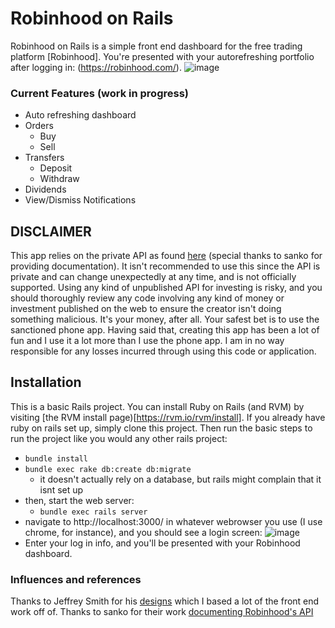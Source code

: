 # Robinhood on Rails
Robinhood on Rails is a simple front end dashboard for the free trading platform [Robinhood]. You're presented with your autorefreshing portfolio after logging in: (https://robinhood.com/).
![image](https://cloud.githubusercontent.com/assets/508449/24683808/751d6dde-196f-11e7-9a92-a7e7f95dd3e9.png)

### Current Features (work in progress)
- Auto refreshing dashboard
- Orders
  - Buy
  - Sell
- Transfers
  - Deposit
  - Withdraw
- Dividends
- View/Dismiss Notifications

## DISCLAIMER
This app relies on the private API as found [here](https://github.com/sanko/Robinhood) (special thanks to sanko for providing documentation). It isn't recommended to use this since the API is private and can change unexpectedly at any time, and is not officially supported. Using any kind of unpublished API for investing is risky, and you should thoroughly review any code involving any kind of money or investment published on the web to ensure the creator isn't doing something malicious. It's your money, after all. Your safest bet is to use the sanctioned phone app. Having said that, creating this app has been a lot of fun and I use it a lot more than I use the phone app. I am in no way responsible for any losses incurred through using this code or application.

## Installation
This is a basic Rails project. You can install Ruby on Rails (and RVM) by visiting [the RVM install page)[https://rvm.io/rvm/install]. If you already have ruby on rails set up, simply clone this project. Then run the basic steps to run the project like you would any other rails project:
* `bundle install`
* `bundle exec rake db:create db:migrate`
  * it doesn't actually rely on a database, but rails might complain that it isnt set up
* then, start the web server:
  * `bundle exec rails server`
* navigate to http://localhost:3000/ in whatever webrowser you use (I use chrome, for instance), and you should see a login screen:
![image](https://cloud.githubusercontent.com/assets/508449/24683768/3c277326-196f-11e7-8687-c3785c2bdd1a.png)
* Enter your log in info, and you'll be presented with your Robinhood dashboard.

### Influences and references
Thanks to Jeffrey Smith for his [designs](https://dribbble.com/shots/2619026-Robinhood-Web-App-Concept-V2) which I based a lot of the front end work off of.
Thanks to sanko for their work [documenting Robinhood's API](https://github.com/sanko/Robinhood)

